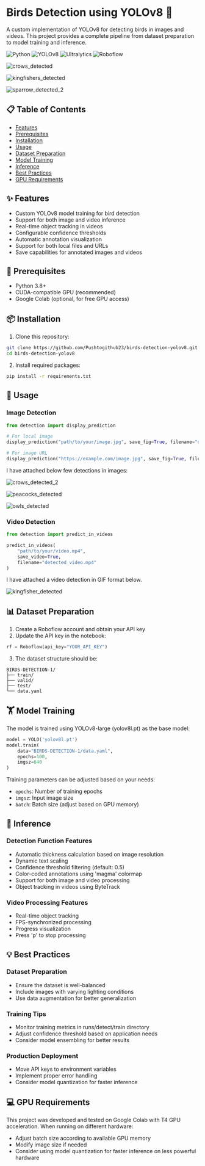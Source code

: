 # Birds Detection using YOLOv8 🦅

A custom implementation of YOLOv8 for detecting birds in images and videos. This project provides a complete pipeline from dataset preparation to model training and inference.

![Python](https://img.shields.io/badge/Python-3.8%2B-blue)
![YOLOv8](https://img.shields.io/badge/YOLO-v8-green)
![Ultralytics](https://img.shields.io/badge/Ultralytics-Latest-blue)
![Roboflow](https://img.shields.io/badge/Roboflow-Dataset-yellow)

![crows_detected](https://github.com/user-attachments/assets/b914acd3-4dfe-4bc8-b816-31871afbf48b)

![kingfishers_detected](https://github.com/user-attachments/assets/897ddae9-fd8d-4eb9-88c5-6d66dceefcda)

![sparrow_detected_2](https://github.com/user-attachments/assets/e956316f-b660-423f-8f2d-1fa3949e5bd7)



## 📋 Table of Contents
- [Features](#features)
- [Prerequisites](#prerequisites)
- [Installation](#installation)
- [Usage](#usage)
- [Dataset Preparation](#dataset-preparation)
- [Model Training](#model-training)
- [Inference](#inference)
- [Best Practices](#best-practices)
- [GPU Requirements](#gpu-requirements)

## ✨ Features
- Custom YOLOv8 model training for bird detection
- Support for both image and video inference
- Real-time object tracking in videos
- Configurable confidence thresholds
- Automatic annotation visualization
- Support for both local files and URLs
- Save capabilities for annotated images and videos

## 🔧 Prerequisites
- Python 3.8+
- CUDA-compatible GPU (recommended)
- Google Colab (optional, for free GPU access)

## 📦 Installation

1. Clone this repository:
```bash
git clone https://github.com/Pushtogithub23/birds-detection-yolov8.git
cd birds-detection-yolov8
```

2. Install required packages:
```bash
pip install -r requirements.txt
```

## 🚀 Usage

### Image Detection
```python
from detection import display_prediction

# For local image
display_prediction("path/to/your/image.jpg", save_fig=True, filename="detected.jpg")

# For image URL
display_prediction("https://example.com/image.jpg", save_fig=True, filename="detected.jpg")
```
I have attached below few detections in images:

![crows_detected_2](https://github.com/user-attachments/assets/d507d7da-8a19-43dd-9c39-54d8a602e983)

![peacocks_detected](https://github.com/user-attachments/assets/49f57849-7f8c-4d43-b932-e9004ae506fd)

![owls_detected](https://github.com/user-attachments/assets/014a9b59-489b-4c4c-a9af-0b6ce803c128)


### Video Detection
```python
from detection import predict_in_videos

predict_in_videos(
    "path/to/your/video.mp4",
    save_video=True,
    filename="detected_video.mp4"
)
```
I have attached a video detection in GIF format below.

![kingfisher_detected](https://github.com/user-attachments/assets/9b30292a-c77d-4312-957b-f41288d9f89b)


## 📊 Dataset Preparation

1. Create a Roboflow account and obtain your API key
2. Update the API key in the notebook:
```python
rf = Roboflow(api_key="YOUR_API_KEY")
```

3. The dataset structure should be:
```
BIRDS-DETECTION-1/
├── train/
├── valid/
├── test/
└── data.yaml
```

## 🏋️ Model Training

The model is trained using YOLOv8-large (yolov8l.pt) as the base model:

```python
model = YOLO('yolov8l.pt')
model.train(
    data="BIRDS-DETECTION-1/data.yaml",
    epochs=100,
    imgsz=640
)
```

Training parameters can be adjusted based on your needs:
- `epochs`: Number of training epochs
- `imgsz`: Input image size
- `batch`: Batch size (adjust based on GPU memory)

## 🎯 Inference

### Detection Function Features
- Automatic thickness calculation based on image resolution
- Dynamic text scaling
- Confidence threshold filtering (default: 0.5)
- Color-coded annotations using 'magma' colormap
- Support for both image and video processing
- Object tracking in videos using ByteTrack

### Video Processing Features
- Real-time object tracking
- FPS-synchronized processing
- Progress visualization
- Press 'p' to stop processing

## 💡 Best Practices

### Dataset Preparation
- Ensure the dataset is well-balanced
- Include images with varying lighting conditions
- Use data augmentation for better generalization

### Training Tips
- Monitor training metrics in runs/detect/train directory
- Adjust confidence threshold based on application needs
- Consider model ensembling for better results

### Production Deployment
- Move API keys to environment variables
- Implement proper error handling
- Consider model quantization for faster inference

## 💻 GPU Requirements

This project was developed and tested on Google Colab with T4 GPU acceleration. When running on different hardware:
- Adjust batch size according to available GPU memory
- Modify image size if needed
- Consider using model quantization for faster inference on less powerful hardware

